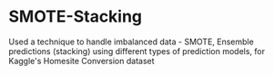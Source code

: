 # SMOTE-Stacking
Used a technique to handle imbalanced data - SMOTE, Ensemble predictions (stacking) using different types of prediction models, for Kaggle's Homesite Conversion dataset
